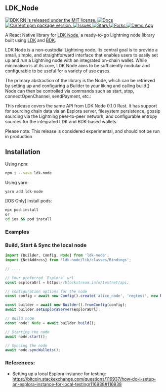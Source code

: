 ## LDK_Node

<p>
  <a href="https://github.com/LtbLightning/ldk-node-rn/blob/HEAD/LICENSE">
    <img src="https://img.shields.io/badge/license-MIT-blue.svg" alt="BDK RN is released under the MIT license." />
  </a>
  <a href="https://github.com/LtbLightning/ldk-node-rn/blob/master/README.md">
    <img src="https://img.shields.io/badge/docs-red.svg" alt="Docs" />
  </a>
  <a href="https://www.npmjs.com/package/ldk-node-rn">
    <img src="https://img.shields.io/npm/v/ldk-node-rn" alt="Current npm package version." />
  </a>
    <a href="https://github.com/LtbLightning/ldk-node-rn/issues">
    <img src="https://img.shields.io/github/issues/LtbLightning/ldk-node-rn.svg" alt="Issues" />
  </a>
  <a href="https://github.com/LtbLightning/ldk-node-rn/stargazers">
    <img src="https://img.shields.io/github/stars/LtbLightning/ldk-node-rn.svg" alt="Stars" />
  </a>
  <a href="https://github.com/LtbLightning/ldk-node-rn/forks">
    <img src="https://img.shields.io/github/forks/LtbLightning/ldk-node-rn.svg?color=brightgreen" alt="Forks" />
  </a>
  <a href="https://github.com/LtbLightning/ldk-node-rn-demo">
    <img src="https://img.shields.io/badge/Demo App-orange" alt="Demo App" />
  </a>
</p>

A React Native library for [LDK Node](https://github.com/lightningdevkit/ldk-node), a ready-to-go Lightning node library built using [LDK](https://lightningdevkit.org) and [BDK](https://bitcoindevkit.org).

LDK Node is a non-custodial Lightning node. Its central goal is to provide a small, simple, and straightforward interface that enables users to easily set up and run a Lightning node with an integrated on-chain wallet. While minimalism is at its core, LDK Node aims to be sufficiently modular and configurable to be useful for a variety of use cases.

The primary abstraction of the library is the Node, which can be retrieved by setting up and configuring a Builder to your liking and calling build(). Node can then be controlled via commands such as start, stop, connectOpenChannel, sendPayment, etc.:

This release covers the same API from LDK Node 0.1.0 Rust. It has support for sourcing chain data via an Esplora server, filesystem persistence, gossip sourcing via the Lightning peer-to-peer network, and configurable entropy sources for the integrated LDK and BDK-based wallets.

Please note: This release is considered experimental, and should not be run in production

## Installation

Using npm:

```bash
npm i --save ldk-node
```

Using yarn:

```bash
yarn add ldk-node
```

[IOS Only] Install pods:

```bash
npx pod-install
or
cd ios && pod install
```

### Examples

### Build, Start & Sync the local node

```js
import {Builder, Config, Node} from 'ldk-node';
import {NetAddress} from 'ldk-node/lib/classes/Bindings';

// ....

// Your preferred `Esplora` url
const esploraUrl = https://blockstream.info/testnet/api;

// configuration options for the node
const config = await new Config().create('alice_node', 'regtest', new NetAddress('127.0.0.1', 5001));

const builder = await new Builder().fromConfig(config);
await builder.setEsploraServer(esploraUrl);

// Build node
const node: Node = await builder.build();

// Starting the node
await node.start();

// Syncing the node
await node.syncWallets();

```

### References:

- Setting up a local Esplora instance for testing:
  https://bitcoin.stackexchange.com/questions/116937/how-do-i-setup-an-esplora-instance-for-local-testing/116938#116938
